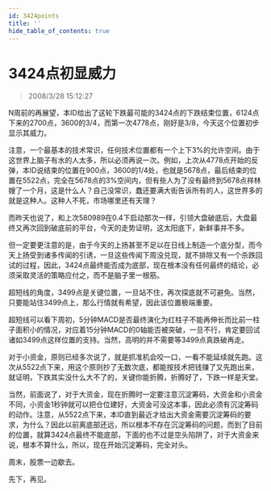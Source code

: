 ```yaml
---
id: 3424points 
title: ''
hide_table_of_contents: true
---
```


# 3424点初显威力

> 2008/3/28 15:12:27

<div style={{color: '#009900', fontWeight: 'bold', fontSize: '18px'}}>

N周前的再展望，本ID给出了这轮下跌最可能的3424点的下跌结束位置，6124点下来的2700点，3600的3/4，而第一次4778点，刚好是3/8，今天这个位置初步显示其威力。
 
注意，一个最基本的技术常识，任何技术位置都有一个上下3%的允许空间。由于这世界上脑子有水的人太多，所以必须再说一次。例如，上次从4778点开始的反弹，本ID说结束的位置在900点，3600的1/4处，也就是5678点，最后结束的位置在5522点，完全在5678点的3%空间内，但有些人为了没有最终到5678点祥林嫂了一个月，这是什么人？自己没常识，蠢还要满大街告诉所有的人，这世界多的就是这种人。这种人不死，市场哪里还有天理？
 
而昨天也说了，和上次580989在0.4下启动那次一样，引领大盘破底后，大盘最终又再次回到破底前的平台，今天的走势证明，这太阳底下，新鲜事并不多。
 
但一定要更注意的是，由于今天的上扬甚至不足以在日线上制造一个底分型，而今天上扬受到诸多传闻的引诱，一旦这些传闻下周没兑现，就不排除又有一个杀跌回试的过程，因此，3424点最终能否成为底部，现在根本没有任何最终的结论，必须采取灵活的策略应付之，而不是脑子里一根筋。
 
超短线的角度，3499点是关键位置，一旦站不住，再次探底就不可避免。当然，只要能站住3499点上，那么行情就有希望，因此该位置极端重要。
 
超短线可以看下周初，5分钟MACD是否最终演化为红柱子不能再伸长而比前一柱子面积小的情况，对应着15分钟MACD的0轴能否被突破，一旦不行，肯定要回试诸如3499点这样位置的支持。当然，高明的并不需要等3499点真跌破再走。
 
对于小资金，原则已经多次说了，就是抓准机会咬一口，一看不能延续就先跑。这次从5522点下来，用这个原则抄了无数次底，都能按技术把钱赚了又先跑出来，就证明，下跌其实没什么大不了的，关键你能折腾，折腾好了，下跌一样是天堂。
 
当然，前面说了，对于大资金，现在折腾时一定要注意沉淀筹码，大资金和小资金不同，小资金1秒钟就可以把仓位建好，大资金可没这本事，因此必须有沉淀筹码的动作。注意，从5522点下来，本ID直到最近才给出大资金需要沉淀筹码的要求，为什么？因此以前离底部还远，所以根本不存在沉淀筹码的问题，而到了目前的位置，就算3424点最终不能底部，下面的也不过是空头陷阱了，对于大资金来说，根本不算什么，所以，现在开始沉淀筹码，完全对头。
 
周末，股票一边歇去。
 
先下，再见。

</div>